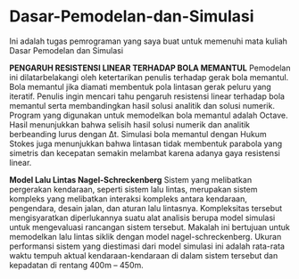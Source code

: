 # Dasar-Pemodelan-dan-Simulasi

Ini adalah tugas pemrograman yang saya buat untuk memenuhi mata kuliah Dasar Pemodelan dan Simulasi

**PENGARUH RESISTENSI LINEAR TERHADAP BOLA MEMANTUL**
Pemodelan ini dilatarbelakangi oleh ketertarikan penulis terhadap gerak bola memantul. Bola memantul jika diamati membentuk pola lintasan gerak peluru yang iteratif. Penulis ingin mencari tahu pengaruh resistensi linear terhadap bola memantul serta membandingkan hasil solusi analitik dan solusi numerik. Program yang digunakan untuk memodelkan bola memantul adalah Octave. Hasil menunjukkan bahwa selisih hasil solusi numerik dan analitik berbeanding lurus dengan Δt. Simulasi bola memantul dengan Hukum Stokes juga menunjukkan bahwa lintasan tidak membentuk parabola yang simetris dan kecepatan semakin melambat karena adanya gaya resistensi linear.

**Model Lalu Lintas Nagel-Schreckenberg**
Sistem yang melibatkan pergerakan kendaraan, seperti  sistem lalu lintas, merupakan sistem kompleks yang melibatkan interaksi kompleks antara kendaraan, pengendara, desain jalan, dan aturan lalu lintasnya. Kompleksitas tersebut mengisyaratkan diperlukannya suatu alat analisis berupa model simulasi untuk mengevaluasi rancangan sistem tersebut.  Makalah ini bertujuan untuk memodelkan lalu lintas siklik dengan model nagel-schreckenberg. Ukuran performansi sistem yang diestimasi dari model simulasi ini adalah rata-rata waktu tempuh aktual kendaraan-kendaraan di dalam sistem tersebut dan kepadatan di rentang 400m – 450m.
